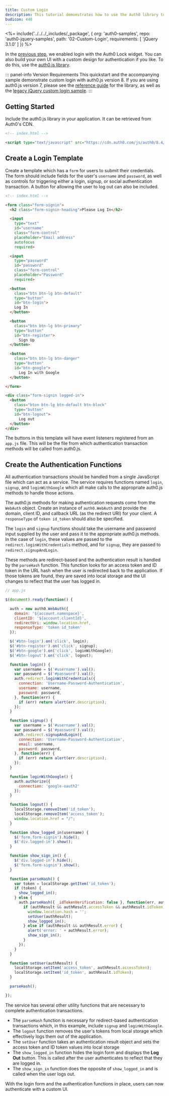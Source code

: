 ```yaml
---
title: Custom Login
description: This tutorial demonstrates how to use the Auth0 library to add custom authentication and authorization to your web app.
budicon: 448
---
```


<%= include('../../../_includes/_package', {
  org: 'auth0-samples',
  repo: 'auth0-jquery-samples',
  path: '02-Custom-Login',
  requirements: [
    'jQuery 3.1.0'
  ]
}) %>

In the [previous step](/quickstart/spa/jquery/01-login), we enabled login with the Auth0 Lock widget. You can also build your own UI with a custom design for authentication if you like. To do this, use the [auth0.js library](https://github.com/auth0/auth0.js).

::: panel-info Version Requirements
This quickstart and the accompanying sample demonstrate custom login with auth0.js version 8. If you are using auth0.js version 7, please see the [reference guide](https://auth0.com/docs/libraries/auth0js/v7) for the library, as well as the [legacy jQuery custom login sample](https://github.com/auth0-samples/auth0-jquery-samples/tree/auth0js-v7/02-Custom-Login).
:::

## Getting Started

Include the auth0.js library in your application. It can be retrieved from Auth0's CDN.

```html
<!-- index.html -->

<script type="text/javascript" src="https://cdn.auth0.com/js/auth0/8.4/auth0.min.js"></script>
```

## Create a Login Template

Create a template which has a `form` for users to submit their credentials. The form should include fields for the user's `username` and `password`, as well as controls for triggering either a login, signup, or social authentication transaction. A button for allowing the user to log out can also be included.

```html
<!-- index.html -->

<form class="form-signin">
  <h2 class="form-signin-heading">Please Log In</h2>

  <input
    type="text"
    id="username"
    class="form-control"
    placeholder="Email address"
    autofocus
    required>

  <input
    type="password"
    id="password"
    class="form-control"
    placeholder="Password"
    required>

  <button
    class="btn btn-lg btn-default"
    type="button"
    id="btn-login">
    Log In
  </button>

  <button
    class="btn btn-lg btn-primary"
    type="button"
    id="btn-register">
      Sign Up
  </button>

  <button
    class="btn btn-lg btn-danger"
    type="button"
    id="btn-google">
      Log In with Google
  </button>

</form>

<div class="form-signin logged-in">
  <button
    class="bton btn-lg btn-default btn-block"
    type="button"
    id="btn-logout">
      Log out
  </button>
</div>
```
The buttons in this template will have event listeners registered from an `app.js` file. This will be the file from which authentication transaction methods will be called from auth0.js.

## Create the Authentication Functions

All authentication transactions should be handled from a single JavaScript file which can act as a service. The service requires functions named `login`, `signup`, and `loginWithGoogle` which all make calls to the appropriate auth0.js methods to handle those actions.

The auth0.js methods for making authentication requests come from the `WebAuth` object. Create an instance of `auth0.WebAuth` and provide the domain, client ID, and callback URL (as the redirect URI) for your client. A `responseType` of `token id_token` should also be specified.

The `login` and `signup` functions should take the username and password input supplied by the user and pass it to the appropriate auth0.js methods. In the case of `login`, these values are passed to the `redirect.loginWithCredentials` method, and for `signup`, they are passed to `redirect.signupAndLogin`.

These methods are redirect-based and the authentication result is handled by the `parseHash` function. This function looks for an access token and ID token in the URL hash when the user is redirected back to the application. If those tokens are found, they are saved into local storage and the UI changes to reflect that the user has logged in.

```js
// app.js

$(document).ready(function() {

  auth = new auth0.WebAuth({
    domain: '${account.namespace}',
    clientID: '${account.clientId}',
    redirectUri: window.location.href,
    responseType: 'token id_token'
  });

  $('#btn-login').on('click', login);
  $('#btn-register').on('click', signup);
  $('#btn-google').on('click', loginWithGoogle);
  $('#btn-logout').on('click', logout);

  function login() {
    var username = $('#username').val();
    var password = $('#password').val();
    auth.redirect.loginWithCredentials({
      connection: 'Username-Password-Authentication',
      username: username,
      password: password,
    }, function(err) {
      if (err) return alert(err.description);
    });
  }

  function signup() {
    var username = $('#username').val();
    var password = $('#password').val();
    auth.redirect.signupAndLogin({
      connection: 'Username-Password-Authentication',
      email: username,
      password: password,
    }, function(err) {
      if (err) return alert(err.description);
    });
  }

  function loginWithGoogle() {
    auth.authorize({
      connection: 'google-oauth2'
    });
  }

  function logout() {
    localStorage.removeItem('id_token');
    localStorage.removeItem('access_token');
    window.location.href = "/";
  }

  function show_logged_in(username) {
    $('form.form-signin').hide();
    $('div.logged-in').show();
  }

  function show_sign_in() {
    $('div.logged-in').hide();
    $('form.form-signin').show();
  }

  function parseHash() {
    var token = localStorage.getItem('id_token');
    if (token) {
      show_logged_in();
    } else {
      auth.parseHash({ _idTokenVerification: false }, function(err, authResult) {
        if (authResult && authResult.accessToken && authResult.idToken) {
          window.location.hash = '';
          setUser(authResult);
          show_logged_in();
        } else if (authResult && authResult.error) {
          alert('error: ' + authResult.error);
          show_sign_in();
        }
      });
    }
  }

  function setUser(authResult) {
    localStorage.setItem('access_token', authResult.accessToken);
    localStorage.setItem('id_token', authResult.idToken);
  }

  parseHash();

});

```

The service has several other utility functions that are necessary to complete authentication transactions.

* The `parseHash` function is necessary for redirect-based authentication transactions which, in this example, include `signup` and `loginWithGoogle`.
* The `logout` function removes the user's tokens from local storage which effectively logs them out of the application.
* The `setUser` function takes an authentication result object and sets the access token and ID token values into local storage
* The `show_logged_in` function hides the login form and displays the **Log Out** button. This is called after the user authenticates to reflect that they are logged in.
* The `show_sign_in` function does the opposite of `show_logged_in` and is called when the user logs out.

With the login form and the authentication functions in place, users can now authenticate with a custom UI.
